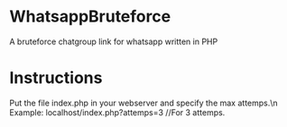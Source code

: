 # WhatsappBruteforce
A bruteforce chatgroup link for whatsapp written in PHP

# Instructions
Put the file index.php in your webserver and specify the max attemps.\n
Example: localhost/index.php?attemps=3 //For 3 attemps.
